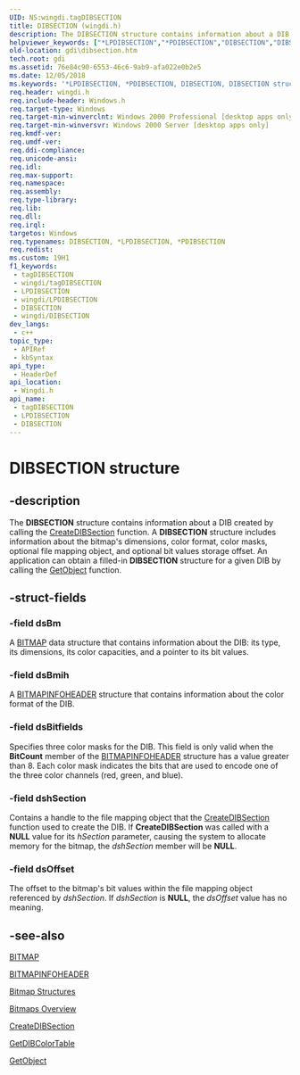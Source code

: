 ```yaml
---
UID: NS:wingdi.tagDIBSECTION
title: DIBSECTION (wingdi.h)
description: The DIBSECTION structure contains information about a DIB created by calling the CreateDIBSection function.
helpviewer_keywords: ["*LPDIBSECTION","*PDIBSECTION","DIBSECTION","DIBSECTION structure [Windows GDI]","PDIBSECTION","PDIBSECTION structure pointer [Windows GDI]","_win32_DIBSECTION_str","gdi.dibsection","wingdi/DIBSECTION","wingdi/PDIBSECTION"]
old-location: gdi\dibsection.htm
tech.root: gdi
ms.assetid: 76e84c90-6553-46c6-9ab9-afa022e0b2e5
ms.date: 12/05/2018
ms.keywords: '*LPDIBSECTION, *PDIBSECTION, DIBSECTION, DIBSECTION structure [Windows GDI], PDIBSECTION, PDIBSECTION structure pointer [Windows GDI], _win32_DIBSECTION_str, gdi.dibsection, wingdi/DIBSECTION, wingdi/PDIBSECTION'
req.header: wingdi.h
req.include-header: Windows.h
req.target-type: Windows
req.target-min-winverclnt: Windows 2000 Professional [desktop apps only]
req.target-min-winversvr: Windows 2000 Server [desktop apps only]
req.kmdf-ver: 
req.umdf-ver: 
req.ddi-compliance: 
req.unicode-ansi: 
req.idl: 
req.max-support: 
req.namespace: 
req.assembly: 
req.type-library: 
req.lib: 
req.dll: 
req.irql: 
targetos: Windows
req.typenames: DIBSECTION, *LPDIBSECTION, *PDIBSECTION
req.redist: 
ms.custom: 19H1
f1_keywords:
 - tagDIBSECTION
 - wingdi/tagDIBSECTION
 - LPDIBSECTION
 - wingdi/LPDIBSECTION
 - DIBSECTION
 - wingdi/DIBSECTION
dev_langs:
 - c++
topic_type:
 - APIRef
 - kbSyntax
api_type:
 - HeaderDef
api_location:
 - Wingdi.h
api_name:
 - tagDIBSECTION
 - LPDIBSECTION
 - DIBSECTION
---
```


# DIBSECTION structure


## -description

The <b>DIBSECTION</b> structure contains information about a DIB created by calling the <a href="/windows/desktop/api/wingdi/nf-wingdi-createdibsection">CreateDIBSection</a> function. A <b>DIBSECTION</b> structure includes information about the bitmap's dimensions, color format, color masks, optional file mapping object, and optional bit values storage offset. An application can obtain a filled-in <b>DIBSECTION</b> structure for a given DIB by calling the <a href="/windows/desktop/api/wingdi/nf-wingdi-getobject">GetObject</a> function.

## -struct-fields

### -field dsBm

A <a href="/windows/desktop/api/wingdi/ns-wingdi-bitmap">BITMAP</a> data structure that contains information about the DIB: its type, its dimensions, its color capacities, and a pointer to its bit values.

### -field dsBmih

A <a href="/previous-versions/dd183376(v=vs.85)">BITMAPINFOHEADER</a> structure that contains information about the color format of the DIB.

### -field dsBitfields

Specifies three color masks for the DIB. This field is only valid when the <b>BitCount</b> member of the <a href="/previous-versions/dd183376(v=vs.85)">BITMAPINFOHEADER</a> structure has a value greater than 8. Each color mask indicates the bits that are used to encode one of the three color channels (red, green, and blue).

### -field dshSection

Contains a handle to the file mapping object that the <a href="/windows/desktop/api/wingdi/nf-wingdi-createdibsection">CreateDIBSection</a> function used to create the DIB. 
			 If <b>CreateDIBSection</b> was called with a <b>NULL</b> value for its <i>hSection</i> parameter, 
			 causing the system to allocate memory for the bitmap, the <i>dshSection</i> member will be <b>NULL</b>.

### -field dsOffset

The offset to the bitmap's bit values within the file mapping object referenced by <i>dshSection</i>. 
			 If <i>dshSection</i> is <b>NULL</b>, the <i>dsOffset</i> value has no meaning.

## -see-also

<a href="/windows/desktop/api/wingdi/ns-wingdi-bitmap">BITMAP</a>



<a href="/previous-versions/dd183376(v=vs.85)">BITMAPINFOHEADER</a>



<a href="/windows/desktop/gdi/bitmap-structures">Bitmap Structures</a>



<a href="/windows/desktop/gdi/bitmaps">Bitmaps Overview</a>



<a href="/windows/desktop/api/wingdi/nf-wingdi-createdibsection">CreateDIBSection</a>



<a href="/windows/desktop/api/wingdi/nf-wingdi-getdibcolortable">GetDIBColorTable</a>



<a href="/windows/desktop/api/wingdi/nf-wingdi-getobject">GetObject</a>

